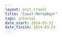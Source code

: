 ```yaml
---
layout: post_travel
title: "Санкт-Петербург"
tags: internal
date_start: 2014-03-22
date_finish: 2014-03-23
---
```

